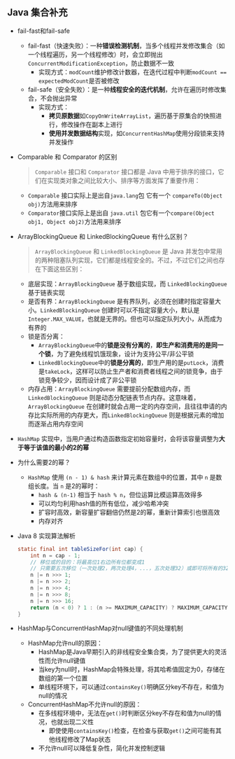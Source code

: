## Java 集合补充

- fail-fast和fail-safe
  - fail-fast（快速失败）：一种**错误检测机制**，当多个线程并发修改集合（如一个线程遍历，另一个线程修改）时，会立即抛出 `ConcurrentModificationException`，防止数据不一致
    - 实现方式：`modCount`维护修改计数器，在迭代过程中判断`modCount == expectedModCount`是否被修改
  - fail-safe（安全失败）：是一种**线程安全的迭代机制**，允许在遍历时修改集合，不会抛出异常
    - 实现方式：
      - **拷贝原数据**如`CopyOnWriteArrayList`，遍历基于原集合的快照进行，修改操作在副本上进行
      - **使用并发数据结构**实现，如`ConcurrentHashMap`使用分段锁来支持并发操作

- Comparable 和 Comparator 的区别

  > `Comparable` 接口和 `Comparator` 接口都是 Java 中用于排序的接口，它们在实现类对象之间比较大小、排序等方面发挥了重要作用：

  - `Comparable` 接口实际上是出自`java.lang`包 它有一个 `compareTo(Object obj)`方法用来排序
  - `Comparator`接口实际上是出自 `java.util` 包它有一个`compare(Object obj1, Object obj2)`方法用来排序

- ArrayBlockingQueue 和 LinkedBlockingQueue 有什么区别？

  >  `ArrayBlockingQueue` 和 `LinkedBlockingQueue` 是 Java 并发包中常用的两种阻塞队列实现，它们都是线程安全的。不过，不过它们之间也存在下面这些区别：

  - 底层实现：`ArrayBlockingQueue` 基于数组实现，而 `LinkedBlockingQueue` 基于链表实现
  - 是否有界：`ArrayBlockingQueue` 是有界队列，必须在创建时指定容量大小。`LinkedBlockingQueue` 创建时可以不指定容量大小，默认是`Integer.MAX_VALUE`，也就是无界的。但也可以指定队列大小，从而成为有界的
  - 锁是否分离：
    -  `ArrayBlockingQueue`中的**锁是没有分离的**，**即生产和消费用的是同一个锁**，为了避免线程饥饿现象，设计为支持公平/非公平锁
    - `LinkedBlockingQueue`中的**锁是分离的**，即生产用的是`putLock`，消费是`takeLock`，这样可以防止生产者和消费者线程之间的锁竞争，由于锁竞争较少，因而设计成了非公平锁
  - 内存占用：`ArrayBlockingQueue` 需要提前分配数组内存，而 `LinkedBlockingQueue` 则是动态分配链表节点内存。这意味着，`ArrayBlockingQueue` 在创建时就会占用一定的内存空间，且往往申请的内存比实际所用的内存更大，而`LinkedBlockingQueue` 则是根据元素的增加而逐渐占用内存空间

-  `HashMap` 实现中，当用户通过构造函数指定初始容量时，会将该容量调整为**大于等于该值的最小的2的幂**

  - 为什么需要2的幂？

    - `HashMap` 使用 `(n - 1) & hash` 来计算元素在数组中的位置，其中 `n` 是数组长度。当 `n` 是2的幂时：
      - `hash & (n-1)` 相当于 `hash % n`，但位运算比模运算高效得多
      - 可以均匀利用hash值的所有低位，减少哈希冲突
      - 扩容时高效，新容量扩容翻倍仍然是2的幂，重新计算索引也很高效
      - 内存对齐

  - Java 8 实现算法解析

    ```java
    static final int tableSizeFor(int cap) {
        int n = cap - 1;
      	// 移位或的目的：将最高位1右边所有位都变成1
      	// 只需要五次移位（一次处理2，两次处理4，...，五次处理32）或即可将所有的32位处理完毕
        n |= n >>> 1;
        n |= n >>> 2;
        n |= n >>> 4;
        n |= n >>> 8;
        n |= n >>> 16;
        return (n < 0) ? 1 : (n >= MAXIMUM_CAPACITY) ? MAXIMUM_CAPACITY : n + 1;
    }
    ```

- HashMap与ConcurrentHashMap对null键值的不同处理机制

  - HashMap允许null的原因：
    - HashMap是Java早期引入的非线程安全集合类，为了提供更大的灵活性而允许null键值
    - 当key为null时，HashMap会特殊处理，将其哈希值固定为0，存储在数组的第一个位置
    - 单线程环境下，可以通过`containsKey()`明确区分key不存在，和值为null的情况
  - ConcurrentHashMap不允许null的原因：
    - 在多线程环境中，无法在`get()`时判断区分key不存在和值为null的情况，也就出现二义性
      - 即使使用`containsKey()`检查，在检查与获取`get()`之间可能有其他线程修改了Map状态
    - 不允许null可以降低复杂性，简化并发控制逻辑